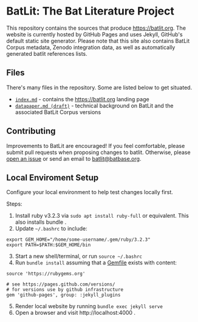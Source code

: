# BatLit: The Bat Literature Project

This repository contains the sources that produce https://batlit.org. The website is currently hosted by GitHub Pages and uses Jekyll, GitHub's default static site generator. Please note that this site also contains BatLit Corpus metadata, Zenodo integration data, as well as automatically generated batlit references lists.

## Files

There's many files in the repository. Some are listed below to get situated.  

 * [```index.md```](index.md) - contains the https://batlit.org landing page
 * [```datapaper.md (draft)```](datapaper.md) - technical background on BatLit and the associated BatLit Corpus versions

## Contributing 

Improvements to BatLit are encouraged! If you feel comfortable, please submit pull requests when proposing changes to batlit. Otherwise, please [open an issue](../../issues/new) or send an email to [batlit@batbase.org](mailto:batlit@batbase.org).

## Local Enviroment Setup

Configure your local environment to help test changes locally first.

Steps:

1. Install ruby v3.2.3 via ```sudo apt install ruby-full``` or equivalent. This also installs bundle .
2. Update ```~/.bashrc``` to include:
```
export GEM_HOME="/home/some-username/.gem/ruby/3.2.3"
export PATH=$PATH:$GEM_HOME/bin
``` 
3. Start a new shell/terminal, or run ```source ~/.bashrc``` 
4. Run ```bundle install``` assuming that a [Gemfile](./GemFile) exists with content:
```
source 'https://rubygems.org'

# see https://pages.github.com/versions/ 
# for versions use by github infrastructure
gem 'github-pages', group: :jekyll_plugins
```
5. Render local website by running ```bundle exec jekyll serve```
6. Open a browser and visit http://localhost:4000 . 
